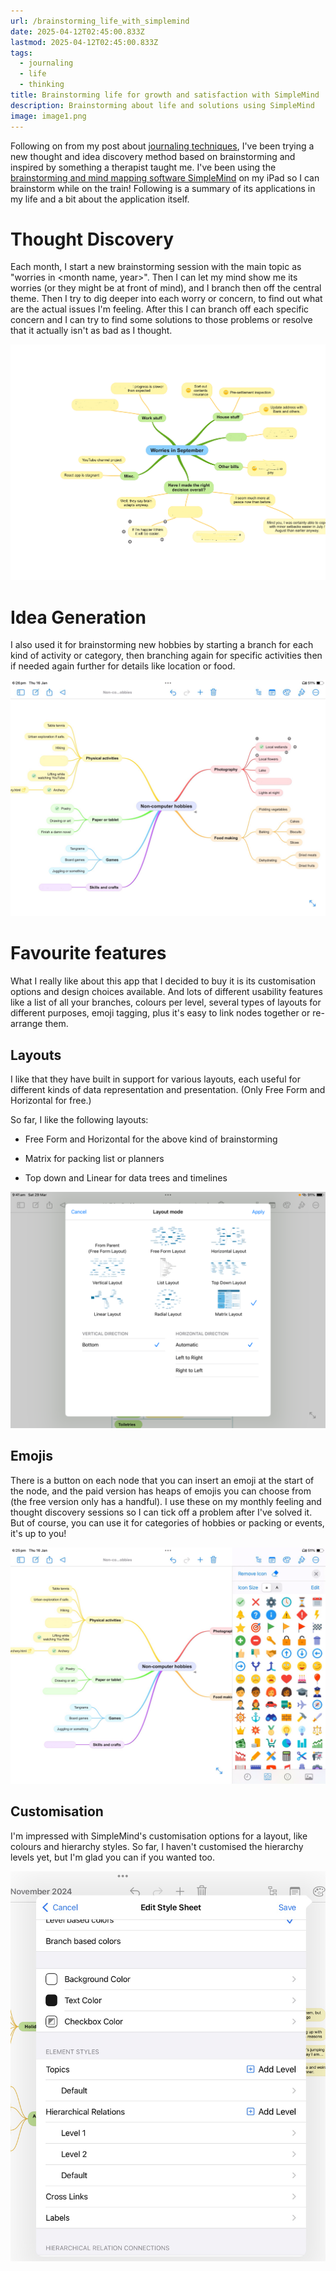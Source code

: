 ```yaml
---
url: /brainstorming_life_with_simplemind
date: 2025-04-12T02:45:00.833Z
lastmod: 2025-04-12T02:45:00.833Z
tags:
  - journaling
  - life
  - thinking
title: Brainstorming life for growth and satisfaction with SimpleMind
description: Brainstorming about life and solutions using SimpleMind
image: image1.png
---
```


Following on from my post about [journaling techniques](/post/my-favourite-journaling-techniques/), I've been trying
a new thought and idea discovery method based on brainstorming and
inspired by something a therapist taught me. I've been using the
[brainstorming and mind mapping software
SimpleMind](https://simplemind.eu/) on my iPad so I can brainstorm while
on the train! Following is a summary of its applications in my life and
a bit about the application itself.

# Thought Discovery

Each month, I start a new brainstorming session with the main topic as
"worries in \<month name, year\>". Then I can let my mind show me its
worries (or they might be at front of mind), and I branch then off the
central theme. Then I try to dig deeper into each worry or concern, to
find out what are the actual issues I'm feeling. After this I can branch
off each specific concern and I can try to find some solutions to those
problems or resolve that it actually isn't as bad as I thought.

![Mind mapping life's worries](image1.png)

# Idea Generation

I also used it for brainstorming new hobbies by starting a branch for
each kind of activity or category, then branching again for specific
activities then if needed again further for details like location or
food.

![Using SimpleMind for idea generation](image2.png)

# Favourite features

What I really like about this app that I decided to buy it is its
customisation options and design choices available. And lots of
different usability features like a list of all your branches, colours
per level, several types of layouts for different purposes, emoji
tagging, plus it's easy to link nodes together or re-arrange them.

## Layouts

I like that they have built in support for various layouts, each useful
for different kinds of data representation and presentation. (Only Free
Form and Horizontal for free.)

So far, I like the following layouts:

-   Free Form and Horizontal for the above kind of brainstorming

-   Matrix for packing list or planners

-   Top down and Linear for data trees and timelines

![Layout Selection](image3.png)

## Emojis 

There is a button on each node that you can insert an emoji at the start
of the node, and the paid version has heaps of emojis you can choose
from (the free version only has a handful). I use these on my monthly
feeling and thought discovery sessions so I can tick off a problem after
I've solved it. But of course, you can use it for categories of hobbies
or packing or events, it's up to you!

![Emoji Selection](image4.png)

## Customisation 

I'm impressed with SimpleMind's customisation options for a layout, like
colours and hierarchy styles. So far, I haven't customised the hierarchy
levels yet, but I'm glad you can if you wanted too.

![Customisation options](image5.png)
